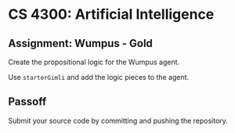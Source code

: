 CS 4300: Artificial Intelligence
===============================================

Assignment: Wumpus - Gold
----------------------------------------

Create the propositional logic for the Wumpus agent.

Use `starterGimli` and add the logic pieces to the agent.

Passoff
-------

Submit your source code by committing and pushing the repository.
